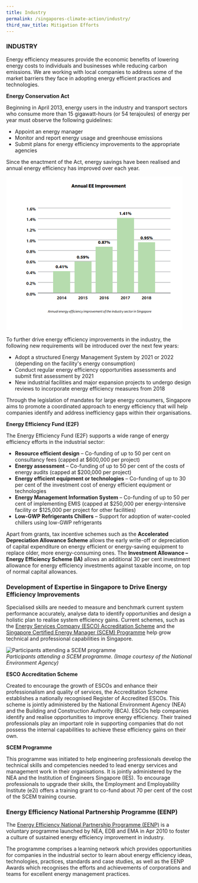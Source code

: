 ```yaml
---
title: Industry
permalink: /singapores-climate-action/industry/
third_nav_title: Mitigation Efforts
---
```


### INDUSTRY

Energy efficiency measures provide the economic benefits of lowering energy costs to individuals and businesses while reducing carbon emissions. We are working with local companies to address some of the market barriers they face in adopting energy efficient practices and technologies.

**Energy Conservation Act**

Beginning in April 2013, energy users in the industry and transport sectors who consume more than 15 gigawatt-hours (or 54 terajoules) of energy per year must observe the following guidelines:

* Appoint an energy manager  
* Monitor and report energy usage and greenhouse emissions  
* Submit plans for energy efficiency improvements to the appropriate agencies

Since the enactment of the Act, energy savings have been realised and annual energy efficiency has improved over each year. 

![annual-ee-improvement](/images/annual-ee-improvement.png "annual-ee-improvement")

To further drive energy efficiency improvements in the industry, the following new requirements will be introduced over the next few years:

* Adopt a structured Energy Management System by 2021 or 2022 (depending on the facility's energy consumption)  
* Conduct regular energy efficiency opportunities assessments and submit first assessment by 2021  
* New industrial facilities and major expansion projects to undergo design reviews to incorporate energy efficiency measures from 2018

Through the legislation of mandates for large energy consumers, Singapore aims to promote a coordinated approach to energy efficiency that will help companies identify and address inefficiency gaps within their organisations. 

**Energy Efficiency Fund (E2F)**

The Energy Efficiency Fund (E2F) supports a wide range of energy efficiency efforts in the industrial sector:

* **Resource efficient design** – Co-funding of up to 50 per cent on consultancy fees (capped at $600,000 per project)  
* **Energy assessment** – Co-funding of up to 50 per cent of the costs of energy audits (capped at $200,000 per project)  
* **Energy efficient equipment or technologies** – Co-funding of up to 30 per cent of the investment cost of energy efficient equipment or technologies
* **Energy Management Information System** – Co-funding of up to 50 per cent of implementing EMIS (capped at $250,000 per energy-intensive facility or $125,000 per project for other facilities)
* **Low-GWP Refrigerants Chillers** – Support for adoption of water-cooled chillers using low-GWP refrigerants 


Apart from grants, tax incentive schemes such as the **Accelerated Depreciation Allowance Scheme** allows the early write-off or depreciation of capital expenditure on energy efficient or energy-saving equipment to replace older, more energy-consuming ones. The **Investment Allowance – Energy Efficiency Scheme (IA)** allows an additional 30 per cent investment allowance for energy efficiency investments against taxable income, on top of normal capital allowances.

### Development of Expertise in Singapore to Drive Energy Efficiency Improvements

Specialised skills are needed to measure and benchmark current system performance accurately, analyse data to identify opportunities and design a holistic plan to realise system efficiency gains. Current schemes, such as the [<a href="https://www.nea.gov.sg/programmes-grants/schemes/esco-accreditation" target="_blank">Energy Services Company (ESCO) Accreditation Scheme</a>](https://www.nea.gov.sg/programmes-grants/schemes/esco-accreditation) and the [<a href="https://www.e2singapore.gov.sg/programmes-and-grants/incentives/singapore-certified-energy-manager-(scem)-programme-and-training-grant" target="_blank">Singapore Certified Energy Manager (SCEM) Programme</a>](https://www.e2singapore.gov.sg/programmes-and-grants/incentives/singapore-certified-energy-manager-(scem)-programme-and-training-grant) help grow technical and professional capabilities in Singapore.

![Participants attending a SCEM programme](/images/development-of-expertise-in-singapore-to-drive-energy-efficiency-improvements.jpg "Participants attending a SCEM programme")  
*Participants attending a SCEM programme. (Image courtesy of the National Environment Agency)*

**ESCO Accreditation Scheme**

Created to encourage the growth of ESCOs and enhance their professionalism and quality of services, the Accreditation Scheme establishes a nationally recognised Register of Accredited ESCOs. This scheme is jointly administered by the National Environment Agency (NEA) and the Building and Construction Authority (BCA). ESCOs help companies identify and realise opportunities to improve energy efficiency. Their trained professionals play an important role in supporting companies that do not possess the internal capabilities to achieve these efficiency gains on their own.

**SCEM Programme**

This programme was initiated to help engineering professionals develop the technical skills and competencies needed to lead energy services and management work in their organisations. It is jointly administered by the NEA and the Institution of Engineers Singapore (IES). To encourage professionals to upgrade their skills, the Employment and Employability Institute (e2i) offers a training grant to co-fund about 70 per cent of the cost of the SCEM training course.

### Energy Efficiency National Partnership Programme (EENP)

The [<a href="https://www.e2singapore.gov.sg/programmes-and-grants/programmes/energy-efficiency-national-partnership" target="_blank">Energy Efficiency National Partnership Programme (EENP)</a>](https://www.e2singapore.gov.sg/programmes-and-grants/programmes/energy-efficiency-national-partnership) is a voluntary programme launched by NEA, EDB and EMA in Apr 2010 to foster a culture of sustained energy efficiency improvement in industry.

The programme comprises a learning network which provides opportunities for companies in the industrial sector to learn about energy efficiency ideas, technologies, practices, standards and case studies, as well as the EENP Awards which recognises the efforts and achievements of corporations and teams for excellent energy management practices.


